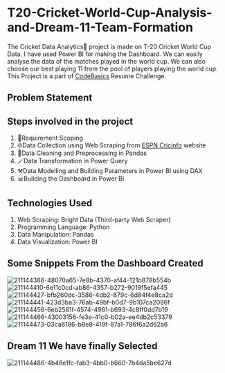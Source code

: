# T20-Cricket-World-Cup-Analysis-and-Dream-11-Team-Formation
The Cricket Data Analytics🏏 project is made on T-20 Cricket World Cup Data. I have used Power BI for making the Dashboard.
We can easily analyse the data of the matches played in the world cup. We can also choose our best playing 11 from the pool of players playing the world cup. This Project is a part of [CodeBasics](https://codebasics.io/) Resume Challenge.

## Problem Statement

## Steps involved in the project
1. 📝Requirement Scoping
2. 🌐Data Collection using Web Scraping from [ESPN Cricinfo](https://www.espn.in/cricket/) website
3. 🧹Data Cleaning and Preprocessing in Pandas
4. 🪄Data Transformation in Power Query
5. ⚒️Data Modelling and Building Parameters in Power BI using DAX
6. 📊Building the Dashboard in Power BI

## Technologies Used

1. Web Scraping: Bright Data (Third-party Web Scraper)
2. Programming Language: Python
3. Data Manipulation: Pandas
4. Data Visualization: Power BI

## Some Snippets From the Dashboard Created

![211144386-48070a65-7e8b-4370-af44-121b878b554b](https://github.com/user-attachments/assets/a125ede2-9005-415f-9147-247898b4be5a)
![211144410-6e11c0cd-ab86-4357-b272-9019f5efa445](https://github.com/user-attachments/assets/45dcaf0d-69a5-4577-a6e4-afe0330c5602)
![211144427-bfb260dc-3586-4db2-879c-6d84f4e8ca2d](https://github.com/user-attachments/assets/efc12046-23ff-4512-affb-e51d4412c4ee)
![211144441-423d3ba3-76ab-49bf-b0d7-9b107ca2086f](https://github.com/user-attachments/assets/6f5f0eb2-48c2-45a6-8951-c6c709503462)
![211144456-6eb2581f-4574-4961-b693-4c8ff0dd7b19](https://github.com/user-attachments/assets/ed6bf48a-1b83-4af1-8d64-5d6b668e321c)
![211144466-43003158-fe3e-41c0-b02a-ee4db2c53379](https://github.com/user-attachments/assets/5733c78c-f63f-457a-9625-61e474bb92d5)
![211144473-03ca6186-b8e8-419f-87a1-786f6a2d62a6](https://github.com/user-attachments/assets/44ce06ec-07bb-4cac-b640-a110081042f5)
## Dream 11 We have finally Selected
![211144486-4b48e1fc-fab3-4bb0-b660-7b4da5be627d](https://github.com/user-attachments/assets/6ff34297-5f26-403f-9fa9-fc4c7146b94d)

